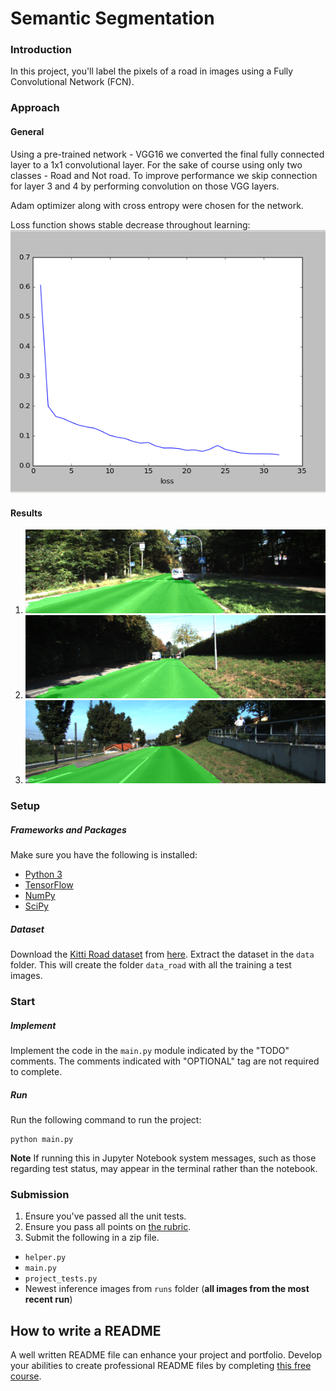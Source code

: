 # Semantic Segmentation
### Introduction
In this project, you'll label the pixels of a road in images using a Fully Convolutional Network (FCN).

### Approach

#### General
Using a pre-trained network - VGG16 we converted the final fully connected layer to a 1x1 convolutional layer. For the sake of course using only two classes - Road and Not road.
To improve performance we skip connection for layer 3 and 4 by performing convolution on those VGG layers.

Adam optimizer along with cross entropy were chosen for the network.  

Loss function shows stable decrease throughout learning:
![](results/loss.png)

#### Results

1. ![](results/um_000008.png)
2. ![](results/um_000020.png)
3. ![](results/um_000030.png)

### Setup
##### Frameworks and Packages
Make sure you have the following is installed:
 - [Python 3](https://www.python.org/)
 - [TensorFlow](https://www.tensorflow.org/)
 - [NumPy](http://www.numpy.org/)
 - [SciPy](https://www.scipy.org/)
##### Dataset
Download the [Kitti Road dataset](http://www.cvlibs.net/datasets/kitti/eval_road.php) from [here](http://www.cvlibs.net/download.php?file=data_road.zip).  Extract the dataset in the `data` folder.  This will create the folder `data_road` with all the training a test images.

### Start
##### Implement
Implement the code in the `main.py` module indicated by the "TODO" comments.
The comments indicated with "OPTIONAL" tag are not required to complete.
##### Run
Run the following command to run the project:
```
python main.py
```
**Note** If running this in Jupyter Notebook system messages, such as those regarding test status, may appear in the terminal rather than the notebook.

### Submission
1. Ensure you've passed all the unit tests.
2. Ensure you pass all points on [the rubric](https://review.udacity.com/#!/rubrics/989/view).
3. Submit the following in a zip file.
 - `helper.py`
 - `main.py`
 - `project_tests.py`
 - Newest inference images from `runs` folder  (**all images from the most recent run**)
 
 ## How to write a README
A well written README file can enhance your project and portfolio.  Develop your abilities to create professional README files by completing [this free course](https://www.udacity.com/course/writing-readmes--ud777).
